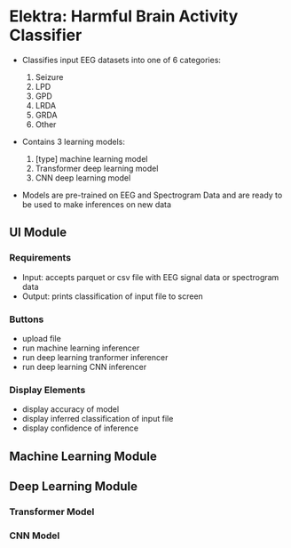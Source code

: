 # Elektra: Harmful Brain Activity Classifier
* Classifies input EEG datasets into one of 6 categories:
  1. Seizure
  2. LPD 
  3. GPD
  4. LRDA
  5. GRDA
  6. Other

* Contains 3 learning models:
  1. [type] machine learning model
  2. Transformer deep learning model
  3. CNN deep learning model

* Models are pre-trained on EEG and Spectrogram Data and are ready to be used to make inferences on new data

## UI Module

### Requirements
  * Input: accepts parquet or csv file with EEG signal data or spectrogram data
  * Output: prints classification of input file to screen

### Buttons
  * upload file
  * run machine learning inferencer
  * run deep learning tranformer inferencer
  * run deep learning CNN inferencer

### Display Elements
  * display accuracy of model
  * display inferred classification of input file
  * display confidence of inference

## Machine Learning Module
## Deep Learning Module
### Transformer Model
### CNN Model


